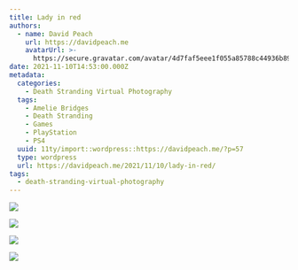```yaml
---
title: Lady in red
authors:
  - name: David Peach
    url: https://davidpeach.me
    avatarUrl: >-
      https://secure.gravatar.com/avatar/4d7faf5eee1f055a85788c44936b8995eaab6dfb004e7854ec747ccb272e91ee?s=96&d=mm&r=g
date: 2021-11-10T14:53:00.000Z
metadata:
  categories:
    - Death Stranding Virtual Photography
  tags:
    - Amelie Bridges
    - Death Stranding
    - Games
    - PlayStation
    - PS4
  uuid: 11ty/import::wordpress::https://davidpeach.me/?p=57
  type: wordpress
  url: https://davidpeach.me/2021/11/10/lady-in-red/
tags:
  - death-stranding-virtual-photography
---
```

[![](/assets/DEATH-STRANDING-DIRECTORS-CUT_-ZhxtvGV5vcrZ.jpg)](/assets/DEATH-STRANDING-DIRECTORS-CUT_-ZhxtvGV5vcrZ.jpg)

[![](/assets/DEATH-STRANDING-DIRECTORS-CUT_-m9bxwqjD9kkD.jpg)](/assets/DEATH-STRANDING-DIRECTORS-CUT_-m9bxwqjD9kkD.jpg)

[![](/assets/DEATH-STRANDING-DIRECTORS-CUT_-EK4UfXZBbIet.jpg)](/assets/DEATH-STRANDING-DIRECTORS-CUT_-EK4UfXZBbIet.jpg)

[![](/assets/DEATH-STRANDING-DIRECTORS-CUT_-cOQP8CQMEpKd.jpg)](/assets/DEATH-STRANDING-DIRECTORS-CUT_-cOQP8CQMEpKd.jpg)